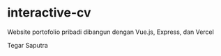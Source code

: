 # interactive-cv
Website portofolio pribadi dibangun dengan Vue.js, Express, dan Vercel

Tegar Saputra